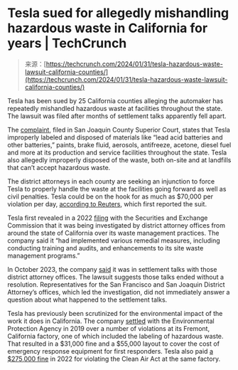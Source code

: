 <!--yml
category: 未分类
date: 2024-05-27 14:29:07
-->

# Tesla sued for allegedly mishandling hazardous waste in California for years | TechCrunch

> 来源：[https://techcrunch.com/2024/01/31/tesla-hazardous-waste-lawsuit-california-counties/](https://techcrunch.com/2024/01/31/tesla-hazardous-waste-lawsuit-california-counties/)

Tesla has been sued by 25 California counties alleging the automaker has repeatedly mishandled hazardous waste at facilities throughout the state. The lawsuit was filed after months of settlement talks apparently fell apart.

The [complaint](https://www.scribd.com/document/702802223/Tesla-Complaint), filed in San Joaquin County Superior Court, states that Tesla improperly labeled and disposed of materials like “lead acid batteries and other batteries,” paints, brake fluid, aerosols, antifreeze, acetone, diesel fuel and more at its production and service facilities throughout the state. Tesla also allegedly improperly disposed of the waste, both on-site and at landfills that can’t accept hazardous waste.

The district attorneys in each county are seeking an injunction to force Tesla to properly handle the waste at the facilities going forward as well as civil penalties. Tesla could be on the hook for as much as $70,000 per violation per day, [according to Reuters](https://www.reuters.com/business/environment/tesla-sued-by-california-counties-over-hazardous-waste-2024-01-31/), which first reported the suit.

Tesla first revealed in a 2022 [filing](https://www.sec.gov/ixviewer/ix.html?doc=/Archives/edgar/data/1318605/000095017022006034/tsla-20220331.htm) with the Securities and Exchange Commission that it was being investigated by district attorney offices from around the state of California over its waste management practices. The company said it “had implemented various remedial measures, including conducting training and audits, and enhancements to its site waste management programs.”

In October 2023, the company [said](https://www.sec.gov/ixviewer/ix.html?doc=/Archives/edgar/data/1318605/000162828023034847/tsla-20230930.htm) it was in settlement talks with those district attorney offices. The lawsuit suggests those talks ended without a resolution. Representatives for the San Francisco and San Joaquin District Attorney’s offices, which led the investigation, did not immediately answer a question about what happened to the settlement talks.

Tesla has previously been scrutinized for the environmental impact of the work it does in California. The company [settled](https://www.epa.gov/archive/epa/newsreleases/us-epa-settles-tesla-over-hazardous-waste-violations-fremont-calif-facility.html) with the Environmental Protection Agency in 2019 over a number of violations at its Fremont, California factory, one of which included the labeling of hazardous waste. That resulted in a $31,000 fine and a $55,000 layout to cover the cost of emergency response equipment for first responders. Tesla also paid [a $275,000 fine](https://techcrunch.com/2022/02/22/tesla-gets-wrist-slap-from-epa-for-violating-clean-air-act/) in 2022 for violating the Clean Air Act at the same factory.